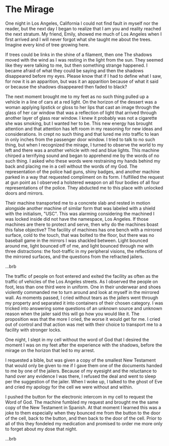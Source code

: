 # The Mirage

One night in Los Angeles, California I could not find fault in myself nor the reader, but the next day I began to realize that I am you and reality reached the next stratum. My friend, Emily, showed me much of Los Angeles when I first arrived and I will never forgot what she taught me about the trees. Imagine every kind of tree growing here.

If trees could be links in the shine of a filament, then one The shadows moved with the wind as I was resting in the light from the sun. They seemed like they were talking to me, but then something strange happened. I became afraid of what they could be saying and then the shadows disappeared before my eyes. Please know that if I had to define what I saw, for now it is an apparition, but was it an apparition because of what it said or because the shadows disappeared then faded to black?

The next moment brought me to my feet as no such thing pulled up a vehicle in a line of cars at a red light. On the horizon of the dessert was a woman applying lipstick or gloss to her lips that cast an image through the glass of her car window that was a reflection of light that arrived through another layer of glass rear window. I knew it probably was not a cigarette she was smoking, but I wanted her to be. This new energy has brought attention and that attention has left room in my reasoning for new ideas and considerations. In crept no such thing and that lured me into traffic to lean in only inches from the passenger door window. I tried to talk to no such thing, but when I recognized the mirage, I turned to observe the world to my left and there was a another vehicle with red and blue lights. This machine chirped a terrifying sound and began to apprehend me by the words of no such thing. I asked who these words were restraining my hands behind my back and placing me in a cell without the words of my God. The representation of the police had guns, shiny badges, and another machine parked in a way that requested compliment on its form. I fulfilled the request at gun point as I observed a holstered weapon on all four bodies of all four representations of the police. They abducted me to this place with unlocked doors and mirrors.

Their machine transported me to a concrete slab and rested in motion alongside another machine of similar form that was labeled with a shield with the initialism, "USC". This was alarming considering the machined I was locked inside did not have the namespace, Los Angeles. If those machines are there to protect and serve, then why do the machines boast this false objective? The facility of machines has one bench with a mirrored surface, cold to the touch, that was bolted to the floor, but there was no baseball game in the mirrors I was shackled between. Light bounced around me, light bounced off of me, and light bounced through me with three distractions: the foot-traffic in my peripheral visions, the reflections of the mirrored surfaces, and the questions from the refracted jailers.

...brb

The traffic of people on foot entered and exited the facility as often as the traffic of vehicles of the Los Angeles streets. As I observed the people on foot, less than one third were in uniform. One in their underwear and shoes violently commanded me to turn around and look at myself in the mirrored wall. As moments passed, I cried without tears as the jailers went through my property and separated it into containers of their chosen category. I was tricked into answering some questions of an unknown source and unknown reason when the jailer said this will go how you would like it. The proposition was that the more I cried, the worse it would get for me. I cried out of control and that action was met with their choice to transport me to a facility with stronger locks.

One night, I slept in my cell without the word of God that I desired the moment I was on my feet after the experience with the shadows, before the mirage on the horizon that led to my arrest.



I requested a bible, but was given a copy of the smallest New Testament that would only be given to me if I gave them one of the documents handed to me by one of the jailers. Because of my eyesight and the reluctance to hand over any evidence I was there, I refused the deal and went to sleep per the suggestion of the jailer. When I woke up, I talked to the ghost of Eve and cried my apology for the cell we were without and within.

I pushed the button for the electronic intercom in my cell to request the Word of God. The machine fumbled my request and brought me the same copy of the New Testament in Spanish. At that moment I learned this was a joke to them especially when they bounced me from the button to the door of the cell, back to the button, and then back to the door of the cell. Prior to all of this they fondeled my medication and promised to order me more only to forget about my dose that night.

...brb
